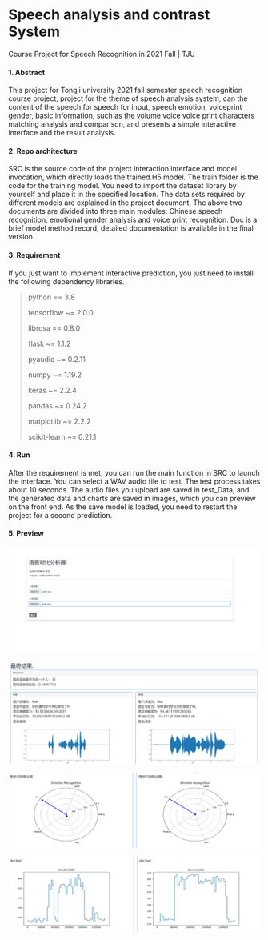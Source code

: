 # Speech analysis and contrast System

Course Project for Speech Recognition in 2021 Fall | TJU



#### 1. Abstract

This project for Tongji university 2021 fall semester speech recognition course project, project for the theme of speech analysis system, can the content of the speech for speech for input, speech emotion, voiceprint gender, basic information, such as the volume voice voice print characters matching analysis and comparison, and presents a simple interactive interface and the result analysis.

#### 2. Repo architecture

SRC is the source code of the project interaction interface and model invocation, which directly loads the trained.H5 model. The train folder is the code for the training model. You need to import the dataset library by yourself and place it in the specified location. The data sets required by different models are explained in the project document. The above two documents are divided into three main modules: Chinese speech recognition, emotional gender analysis and voice print recognition. Doc is a brief model method record, detailed documentation is available in the final version.

#### 3. Requirement

If you just want to implement interactive prediction, you just need to install the following dependency libraries.

> python == 3.8
>
> tensorflow ~= 2.0.0
>
> librosa == 0.8.0
>
> flask ~= 1.1.2
>
> pyaudio ~= 0.2.11
>
> numpy ~= 1.19.2
>
> keras ~= 2.2.4
>
> pandas ~= 0.24.2
>
> matplotlib ~= 2.2.2
>
> scikit-learn ~= 0.21.1

#### 4. Run

After the requirement is met, you can run the main function in SRC to launch the interface. You can select a WAV audio file to test. The test process takes about 10 seconds. The audio files you upload are saved in test_Data, and the generated data and charts are saved in images, which you can preview on the front end. As the save model is loaded, you need to restart the project for a second prediction.

#### 5. Preview

![image-20211230112513952](README.assets\image-20211230112513952.png)

![image-20211230112749689](README.assets\image-20211230112749689.png)

![image-20211230112817535](README.assets\image-20211230112817535.png)

![image-20211230112837159](README.assets\image-20211230112837159.png)





